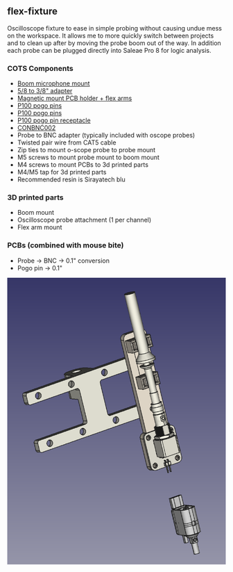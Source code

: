 ## flex-fixture
Oscilloscope fixture to ease in simple probing without causing undue mess on the workspace. It allows me to more quickly switch between projects and to clean up after by moving the probe boom out of the way. In addition each probe can be plugged directly into Saleae Pro 8 for logic analysis.

### COTS Components
* [Boom microphone mount](https://www.amazon.com/gp/product/B07V2FJL54/ref=ppx_yo_dt_b_asin_title_o07_s00?ie=UTF8&psc=1)
* [5/8 to 3/8" adapter](https://www.amazon.com/Donuts-Adapter-Female-Knurled-Microphone/dp/B08VGTCZWN)
* [Magnetic mount PCB holder + flex arms](https://www.aliexpress.us/item/2251832832414460.html)
* [P100 pogo pins](https://www.amazon.com/gp/product/B017N4Y79U)
* [P100 pogo pins](https://www.amazon.com/gp/product/B018HMJKRG)
* [P100 pogo pin receptacle](https://www.amazon.com/Spring-Probe-Sleeve-Accessory-R125%E2%80%914s/dp/B0B6PNLFZ7)
* [CONBNC002](https://www.mouser.com/ProductDetail/Linx-Technologies/CONBNC002)
* Probe to BNC adapter (typically included with oscope probes)
* Twisted pair wire from CAT5 cable
* Zip ties to mount o-scope probe to probe mount
* M5 screws to mount probe mount to boom mount
* M4 screws to mount PCBs to 3d printed parts
* M4/M5 tap for 3d printed parts
* Recommended resin is Sirayatech blu

### 3D printed parts
* Boom mount
* Oscilloscope probe attachment (1 per channel)
* Flex arm mount

### PCBs (combined with mouse bite)
* Probe -> BNC -> 0.1" conversion
* Pogo pin -> 0.1"

![image](./images/screenshot.png)

